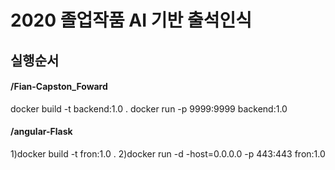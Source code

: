 # 2020 졸업작품 AI 기반 출석인식

## 실행순서

#### /Fian-Capston_Foward
docker build -t backend:1.0 . 
docker run -p 9999:9999 backend:1.0

#### /angular-Flask
1)docker build -t fron:1.0 . 
2)docker run -d -host=0.0.0.0 -p 443:443 fron:1.0 
